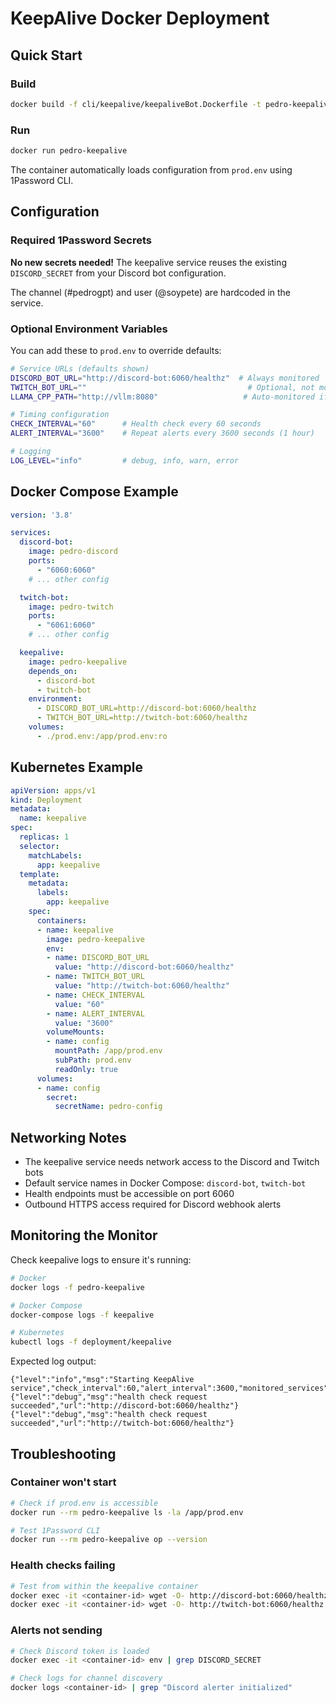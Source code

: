 # KeepAlive Docker Deployment

## Quick Start

### Build
```bash
docker build -f cli/keepalive/keepaliveBot.Dockerfile -t pedro-keepalive .
```

### Run
```bash
docker run pedro-keepalive
```

The container automatically loads configuration from `prod.env` using 1Password CLI.

## Configuration

### Required 1Password Secrets

**No new secrets needed!** The keepalive service reuses the existing `DISCORD_SECRET` from your Discord bot configuration.

The channel (#pedrogpt) and user (@soypete) are hardcoded in the service.

### Optional Environment Variables

You can add these to `prod.env` to override defaults:

```bash
# Service URLs (defaults shown)
DISCORD_BOT_URL="http://discord-bot:6060/healthz"  # Always monitored
TWITCH_BOT_URL=""                                    # Optional, not monitored by default
LLAMA_CPP_PATH="http://vllm:8080"                   # Auto-monitored if set (adds /health)

# Timing configuration
CHECK_INTERVAL="60"      # Health check every 60 seconds
ALERT_INTERVAL="3600"    # Repeat alerts every 3600 seconds (1 hour)

# Logging
LOG_LEVEL="info"         # debug, info, warn, error
```

## Docker Compose Example

```yaml
version: '3.8'

services:
  discord-bot:
    image: pedro-discord
    ports:
      - "6060:6060"
    # ... other config

  twitch-bot:
    image: pedro-twitch
    ports:
      - "6061:6060"
    # ... other config

  keepalive:
    image: pedro-keepalive
    depends_on:
      - discord-bot
      - twitch-bot
    environment:
      - DISCORD_BOT_URL=http://discord-bot:6060/healthz
      - TWITCH_BOT_URL=http://twitch-bot:6060/healthz
    volumes:
      - ./prod.env:/app/prod.env:ro
```

## Kubernetes Example

```yaml
apiVersion: apps/v1
kind: Deployment
metadata:
  name: keepalive
spec:
  replicas: 1
  selector:
    matchLabels:
      app: keepalive
  template:
    metadata:
      labels:
        app: keepalive
    spec:
      containers:
      - name: keepalive
        image: pedro-keepalive
        env:
        - name: DISCORD_BOT_URL
          value: "http://discord-bot:6060/healthz"
        - name: TWITCH_BOT_URL
          value: "http://twitch-bot:6060/healthz"
        - name: CHECK_INTERVAL
          value: "60"
        - name: ALERT_INTERVAL
          value: "3600"
        volumeMounts:
        - name: config
          mountPath: /app/prod.env
          subPath: prod.env
          readOnly: true
      volumes:
      - name: config
        secret:
          secretName: pedro-config
```

## Networking Notes

- The keepalive service needs network access to the Discord and Twitch bots
- Default service names in Docker Compose: `discord-bot`, `twitch-bot`
- Health endpoints must be accessible on port 6060
- Outbound HTTPS access required for Discord webhook alerts

## Monitoring the Monitor

Check keepalive logs to ensure it's running:

```bash
# Docker
docker logs -f pedro-keepalive

# Docker Compose
docker-compose logs -f keepalive

# Kubernetes
kubectl logs -f deployment/keepalive
```

Expected log output:
```
{"level":"info","msg":"Starting KeepAlive service","check_interval":60,"alert_interval":3600,"monitored_services":2}
{"level":"debug","msg":"health check request succeeded","url":"http://discord-bot:6060/healthz"}
{"level":"debug","msg":"health check request succeeded","url":"http://twitch-bot:6060/healthz"}
```

## Troubleshooting

### Container won't start
```bash
# Check if prod.env is accessible
docker run --rm pedro-keepalive ls -la /app/prod.env

# Test 1Password CLI
docker run --rm pedro-keepalive op --version
```

### Health checks failing
```bash
# Test from within the keepalive container
docker exec -it <container-id> wget -O- http://discord-bot:6060/healthz
docker exec -it <container-id> wget -O- http://twitch-bot:6060/healthz
```

### Alerts not sending
```bash
# Check Discord token is loaded
docker exec -it <container-id> env | grep DISCORD_SECRET

# Check logs for channel discovery
docker logs <container-id> | grep "Discord alerter initialized"
```
